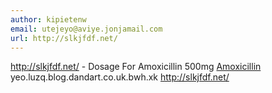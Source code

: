 ```yaml
---
author: kipietenw
email: utejeyo@aviye.jonjamail.com
url: http://slkjfdf.net/
---
```


http://slkjfdf.net/ - Dosage For Amoxicillin 500mg <a href="http://slkjfdf.net/">Amoxicillin</a> yeo.luzq.blog.dandart.co.uk.bwh.xk http://slkjfdf.net/